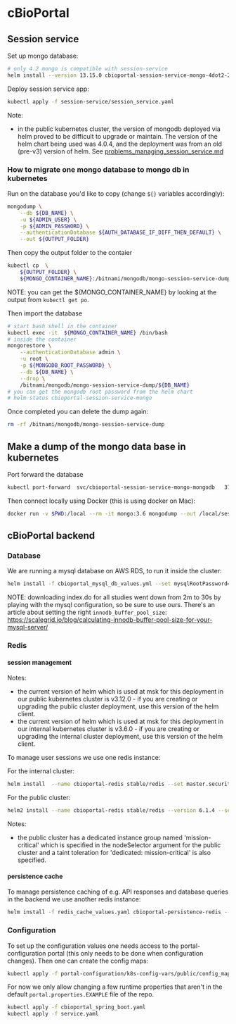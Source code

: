 # cBioPortal

## Session service

Set up mongo database:

```bash
# only 4.2 mongo is compatible with session-service
helm install --version 13.15.0 cbioportal-session-service-mongo-4dot2-20230524  --set image.tag=4.2,persistence.size=100Gi bitnami/mongodb
```

Deploy session service app:

```bash
kubectl apply -f session-service/session_service.yaml
```
Note:
* in the public kubernetes cluster, the version of mongodb deployed via helm proved to be difficult to upgrade or maintain. The version of the helm chart being used was 4.0.4, and the deployment was from an old (pre-v3) version of helm. See [problems_managing_session_service.md](problems_managing_session_service.md)
### How to migrate one mongo database to mongo db in kubernetes

Run on the database you'd like to copy (change `${}` variables accordingly):

```bash
mongodump \
    --db ${DB_NAME} \
    -u ${ADMIN_USER} \
    -p ${ADMIN_PASSWORD} \
    --authenticationDatabase ${AUTH_DATABASE_IF_DIFF_THEN_DEFAULT} \
    --out ${OUTPUT_FOLDER}
```

Then copy the output folder to the contaier

```bash
kubectl cp  \
    ${OUTPUT_FOLDER} \
    ${MONGO_CONTAINER_NAME}:/bitnami/mongodb/mongo-session-service-dump
```

NOTE: you can get the ${MONGO_CONTAINER_NAME} by looking
at the output from `kubectl get po`.

Then import the database

```bash
# start bash shell in the container
kubectl exec -it  ${MONGO_CONTAINER_NAME} /bin/bash
# inside the container
mongorestore \
    --authenticationDatabase admin \
    -u root \
    -p ${MONGODB_ROOT_PASSWORD} \
    --db ${DB_NAME} \
    --drop \
    /bitnami/mongodb/mongo-session-service-dump/${DB_NAME}
# you can get the mongodb root password from the helm chart
# helm status cbioportal-session-service-mongo
```

Once completed you can delete the dump again:

```bash
rm -rf /bitnami/mongodb/mongo-session-service-dump
```

## Make a dump of the mongo data base in kubernetes
Port forward the database
```bash
kubectl port-forward  svc/cbioportal-session-service-mongo-mongodb   37017:27017
```
Then connect locally using Docker (this is using docker on Mac):
```bash
docker run -v $PWD:/local --rm -it mongo:3.6 mongodump --out /local/session-service-dump-20190207 --uri mongodb://docker.for.mac.localhost:37017/session_service
```

## cBioPortal backend

### Database

We are running a mysql database on AWS RDS, to run it inside the cluster:

```bash
helm install -f cbioportal_mysql_db_values.yml --set mysqlRootPassword=picksomerootpasswordhere cbioportal-production-db stable/mysql
```
NOTE: downloading index.do for all studies went down from 2m to 30s by
playing with the mysql configuration, so be sure to use ours. There's an
article about setting the right `innodb_buffer_pool_size`:
https://scalegrid.io/blog/calculating-innodb-buffer-pool-size-for-your-mysql-server/

### Redis

#### session management
Notes:
* the current version of helm which is used at msk for this deployment in our public kubernetes cluster is v3.12.0 - if you are creating or upgrading the public cluster deployment, use this version of the helm client.
* the current version of helm which is used at msk for this deployment in our internal kubernetes cluster is v3.6.0 - if you are creating or upgrading the internal cluster deployment, use this version of the helm client.

To manage user sessions we use one redis instance: 

For the internal cluster:
```bash
helm install  --name cbioportal-redis stable/redis --set master.securityContext.enabled=false --set password=picksomeredispassword --set slave.securityContext.enabled=false --set cluster.enabled=false
```
For the public cluster:
```bash
helm2 install --name cbioportal-redis stable/redis --version 6.1.4 --set master.nodeSelector."kops\.k8s\.io/instancegroup"=mission-critical --set master.tolerations[0].key=dedicated,master.tolerations[0].operator=Equal,master.tolerations[0].value=mission-critical,master.tolerations[0].effect=NoSchedule --set master.securityContext.enabled=false --set password=picksomeredispassword --set slave.securityContext.enabled=false --set cluster.enabled=false
```
Notes:
* the public cluster has a dedicated instance group named 'mission-critical' which is specified in the nodeSelector argument for the public cluster and a taint toleration for 'dedicated: mission-critical' is also specified.

#### persistence cache 

To manage persistence caching of e.g. API responses and database queries in the backend we use another redis instance:

```bash
helm install -f redis_cache_values.yaml cbioportal-persistence-redis --version 12.8.3 bitnami/redis --set password=picksomeredispassword
```

### Configuration

To set up the configuration values one needs access to the
portal-configuration portal (this only needs to be done when configuration
changes). Then one can create the config maps:

```bash
kubectl apply -f portal-configuration/k8s-config-vars/public/config_map.yaml
```

For now we only allow changing a few runtime properties that aren't in the
default `portal.properties.EXAMPLE` file of the repo.

```bash
kubectl apply -f cbioportal_spring_boot.yaml
kubectl apply -f service.yaml
```

